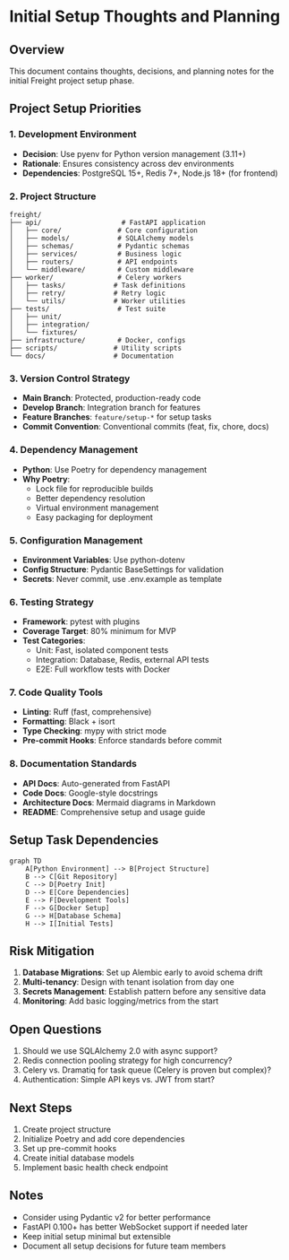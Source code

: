 # Initial Setup Thoughts and Planning

## Overview
This document contains thoughts, decisions, and planning notes for the initial Freight project setup phase.

## Project Setup Priorities

### 1. Development Environment
- **Decision**: Use pyenv for Python version management (3.11+)
- **Rationale**: Ensures consistency across dev environments
- **Dependencies**: PostgreSQL 15+, Redis 7+, Node.js 18+ (for frontend)

### 2. Project Structure
```
freight/
├── api/                    # FastAPI application
│   ├── core/              # Core configuration
│   ├── models/            # SQLAlchemy models
│   ├── schemas/           # Pydantic schemas
│   ├── services/          # Business logic
│   ├── routers/           # API endpoints
│   └── middleware/        # Custom middleware
├── worker/                # Celery workers
│   ├── tasks/            # Task definitions
│   ├── retry/            # Retry logic
│   └── utils/            # Worker utilities
├── tests/                 # Test suite
│   ├── unit/
│   ├── integration/
│   └── fixtures/
├── infrastructure/        # Docker, configs
├── scripts/              # Utility scripts
└── docs/                 # Documentation
```

### 3. Version Control Strategy
- **Main Branch**: Protected, production-ready code
- **Develop Branch**: Integration branch for features
- **Feature Branches**: `feature/setup-*` for setup tasks
- **Commit Convention**: Conventional commits (feat, fix, chore, docs)

### 4. Dependency Management
- **Python**: Use Poetry for dependency management
- **Why Poetry**: 
  - Lock file for reproducible builds
  - Better dependency resolution
  - Virtual environment management
  - Easy packaging for deployment

### 5. Configuration Management
- **Environment Variables**: Use python-dotenv
- **Config Structure**: Pydantic BaseSettings for validation
- **Secrets**: Never commit, use .env.example as template

### 6. Testing Strategy
- **Framework**: pytest with plugins
- **Coverage Target**: 80% minimum for MVP
- **Test Categories**:
  - Unit: Fast, isolated component tests
  - Integration: Database, Redis, external API tests
  - E2E: Full workflow tests with Docker

### 7. Code Quality Tools
- **Linting**: Ruff (fast, comprehensive)
- **Formatting**: Black + isort
- **Type Checking**: mypy with strict mode
- **Pre-commit Hooks**: Enforce standards before commit

### 8. Documentation Standards
- **API Docs**: Auto-generated from FastAPI
- **Code Docs**: Google-style docstrings
- **Architecture Docs**: Mermaid diagrams in Markdown
- **README**: Comprehensive setup and usage guide

## Setup Task Dependencies

```mermaid
graph TD
    A[Python Environment] --> B[Project Structure]
    B --> C[Git Repository]
    C --> D[Poetry Init]
    D --> E[Core Dependencies]
    E --> F[Development Tools]
    F --> G[Docker Setup]
    G --> H[Database Schema]
    H --> I[Initial Tests]
```

## Risk Mitigation

1. **Database Migrations**: Set up Alembic early to avoid schema drift
2. **Multi-tenancy**: Design with tenant isolation from day one
3. **Secrets Management**: Establish pattern before any sensitive data
4. **Monitoring**: Add basic logging/metrics from the start

## Open Questions

1. Should we use SQLAlchemy 2.0 with async support?
2. Redis connection pooling strategy for high concurrency?
3. Celery vs. Dramatiq for task queue (Celery is proven but complex)?
4. Authentication: Simple API keys vs. JWT from start?

## Next Steps

1. Create project structure
2. Initialize Poetry and add core dependencies  
3. Set up pre-commit hooks
4. Create initial database models
5. Implement basic health check endpoint

## Notes

- Consider using Pydantic v2 for better performance
- FastAPI 0.100+ has better WebSocket support if needed later
- Keep initial setup minimal but extensible
- Document all setup decisions for future team members